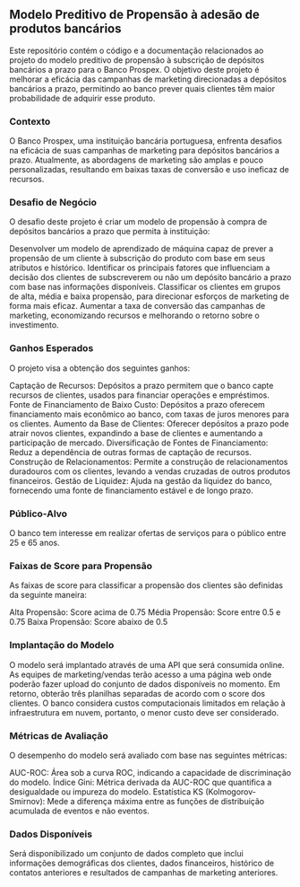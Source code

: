 ## Modelo Preditivo de Propensão à adesão de produtos bancários

Este repositório contém o código e a documentação relacionados ao projeto do modelo preditivo de propensão à subscrição de depósitos bancários a prazo para o Banco Prospex. O objetivo deste projeto é melhorar a eficácia das campanhas de marketing direcionadas a depósitos bancários a prazo, permitindo ao banco prever quais clientes têm maior probabilidade de adquirir esse produto.

### Contexto
O Banco Prospex, uma instituição bancária portuguesa, enfrenta desafios na eficácia de suas campanhas de marketing para depósitos bancários a prazo. Atualmente, as abordagens de marketing são amplas e pouco personalizadas, resultando em baixas taxas de conversão e uso ineficaz de recursos.

### Desafio de Negócio
O desafio deste projeto é criar um modelo de propensão à compra de depósitos bancários a prazo que permita à instituição:

Desenvolver um modelo de aprendizado de máquina capaz de prever a propensão de um cliente à subscrição do produto com base em seus atributos e histórico.
Identificar os principais fatores que influenciam a decisão dos clientes de subscreverem ou não um depósito bancário a prazo com base nas informações disponíveis.
Classificar os clientes em grupos de alta, média e baixa propensão, para direcionar esforços de marketing de forma mais eficaz.
Aumentar a taxa de conversão das campanhas de marketing, economizando recursos e melhorando o retorno sobre o investimento.

### Ganhos Esperados
O projeto visa a obtenção dos seguintes ganhos:

Captação de Recursos: Depósitos a prazo permitem que o banco capte recursos de clientes, usados para financiar operações e empréstimos.
Fonte de Financiamento de Baixo Custo: Depósitos a prazo oferecem financiamento mais econômico ao banco, com taxas de juros menores para os clientes.
Aumento da Base de Clientes: Oferecer depósitos a prazo pode atrair novos clientes, expandindo a base de clientes e aumentando a participação de mercado.
Diversificação de Fontes de Financiamento: Reduz a dependência de outras formas de captação de recursos.
Construção de Relacionamentos: Permite a construção de relacionamentos duradouros com os clientes, levando a vendas cruzadas de outros produtos financeiros.
Gestão de Liquidez: Ajuda na gestão da liquidez do banco, fornecendo uma fonte de financiamento estável e de longo prazo.

### Público-Alvo
O banco tem interesse em realizar ofertas de serviços para o público entre 25 e 65 anos.

### Faixas de Score para Propensão
As faixas de score para classificar a propensão dos clientes são definidas da seguinte maneira:

Alta Propensão: Score acima de 0.75
Média Propensão: Score entre 0.5 e 0.75
Baixa Propensão: Score abaixo de 0.5

### Implantação do Modelo
O modelo será implantado através de uma API que será consumida online. As equipes de marketing/vendas terão acesso a uma página web onde poderão fazer upload do conjunto de dados disponíveis no momento. Em retorno, obterão três planilhas separadas de acordo com o score dos clientes. O banco considera custos computacionais limitados em relação à infraestrutura em nuvem, portanto, o menor custo deve ser considerado.

### Métricas de Avaliação
O desempenho do modelo será avaliado com base nas seguintes métricas:

AUC-ROC: Área sob a curva ROC, indicando a capacidade de discriminação do modelo.
Índice Gini: Métrica derivada da AUC-ROC que quantifica a desigualdade ou impureza do modelo.
Estatística KS (Kolmogorov-Smirnov): Mede a diferença máxima entre as funções de distribuição acumulada de eventos e não eventos.

### Dados Disponíveis
Será disponibilizado um conjunto de dados completo que inclui informações demográficas dos clientes, dados financeiros, histórico de contatos anteriores e resultados de campanhas de marketing anteriores.

